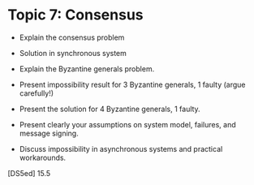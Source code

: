 # Topic 7: Consensus

* Explain the consensus problem
* Solution in synchronous system

* Explain the Byzantine generals problem.
* Present impossibility result for 3 Byzantine generals, 1 faulty (argue carefully!)
* Present the solution for 4 Byzantine generals, 1 faulty.
* Present clearly your assumptions on system model, failures, and message signing.
* Discuss impossibility in asynchronous systems and practical workarounds.

[DS5ed] 15.5